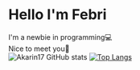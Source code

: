 # Hello I'm Febri

I'm a newbie in programming💻<br>Nice to meet you👋<br>
![Akarin17 GitHub stats](https://github-readme-stats.vercel.app/api?username=Akarin17&theme=nord&show_icons=true) [![Top Langs](https://github-readme-stats.vercel.app/api/top-langs/?username=Akarin17&layout=compact)](https://github.com/Akarin17/github-readme-stats)





